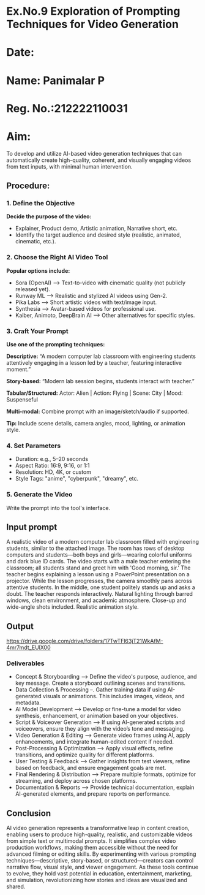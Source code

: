 # Ex.No.9 Exploration of Prompting Techniques for Video Generation

# Date:
# Name: Panimalar P
# Reg. No.:212222110031

# Aim:
To develop and utilize AI-based video generation techniques that can automatically create high-quality, coherent, and visually engaging videos from text inputs, with minimal human intervention.

## Procedure:

### 1. Define the Objective
**Decide the purpose of the video:**

- Explainer, Product demo, Artistic animation, Narrative short, etc.
- Identify the target audience and desired style (realistic, animated, cinematic, etc.).

### 2. Choose the Right AI Video Tool
**Popular options include:**

- Sora (OpenAI) –> Text-to-video with cinematic quality (not publicly released yet).
- Runway ML –> Realistic and stylized AI videos using Gen-2.
- Pika Labs –> Short artistic videos with text/image input.
- Synthesia –> Avatar-based videos for professional use.
- Kaiber, Animoto, DeepBrain AI –> Other alternatives for specific styles.

### 3. Craft Your Prompt
**Use one of the prompting techniques:**

**Descriptive:** “A modern computer lab classroom with engineering students attentively engaging in a lesson led by a teacher, featuring interactive moment.”

**Story-based:** “Modern lab session begins, students interact with teacher.”

**Tabular/Structured:** Actor: Alien | Action: Flying | Scene: City | Mood: Suspenseful

**Multi-modal:** Combine prompt with an image/sketch/audio if supported.

**Tip:** Include scene details, camera angles, mood, lighting, or animation style.

### 4. Set Parameters 
- Duration: e.g., 5–20 seconds
- Aspect Ratio: 16:9, 9:16, or 1:1
- Resolution: HD, 4K, or custom
- Style Tags: "anime", "cyberpunk", "dreamy", etc.

### 5. Generate the Video
Write the prompt into the tool's interface.

## Input prompt
A realistic video of a modern computer lab classroom filled with engineering students, similar to the attached image. The room has rows of desktop computers and students—both boys and girls—wearing colorful uniforms and dark blue ID cards. The video starts with a male teacher entering the classroom; all students stand and greet him with 'Good morning, sir.' The teacher begins explaining a lesson using a PowerPoint presentation on a projector. While the lesson progresses, the camera smoothly pans across attentive students. In the middle, one student politely stands up and asks a doubt. The teacher responds interactively. Natural lighting through barred windows, clean environment, and academic atmosphere. Close-up and wide-angle shots included. Realistic animation style.

## Output

https://drive.google.com/drive/folders/17TwTFl63jT21WkAfM-4mr7mdt_EUlX00

### Deliverables
- Concept & Storyboarding –> Define the video's purpose, audience, and key message. Create a storyboard outlining scenes and transitions.
- Data Collection & Processing –. Gather training data if using AI-generated visuals or animations. This includes images, videos, and metadata.
- AI Model Development –> Develop or fine-tune a model for video synthesis, enhancement, or animation based on your objectives.
- Script & Voiceover Generation –> If using AI-generated scripts and voiceovers, ensure they align with the video’s tone and messaging.
- Video Generation & Editing –> Generate video frames using AI, apply enhancements, and integrate human-edited content if needed.
- Post-Processing & Optimization –> Apply visual effects, refine transitions, and optimize quality for different platforms.
- User Testing & Feedback –> Gather insights from test viewers, refine based on feedback, and ensure engagement goals are met.
- Final Rendering & Distribution –> Prepare multiple formats, optimize for streaming, and deploy across chosen platforms.
- Documentation & Reports –> Provide technical documentation, explain AI-generated elements, and prepare reports on performance.

## Conclusion
AI video generation represents a transformative leap in content creation, enabling users to produce high-quality, realistic, and customizable videos from simple text or multimodal prompts. It simplifies complex video production workflows, making them accessible without the need for advanced filming or editing skills. By experimenting with various prompting techniques—descriptive, story-based, or structured—creators can control narrative flow, visual style, and viewer engagement. As these tools continue to evolve, they hold vast potential in education, entertainment, marketing, and simulation, revolutionizing how stories and ideas are visualized and shared.


